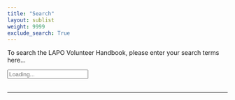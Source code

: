 ```yaml
---
title: "Search"
layout: sublist
weight: 9999
exclude_search: True
---
```


<script src="https://unpkg.com/lunr/lunr.js"></script>
<script type="text/javascript">

// define globale variables
var idx, searchInput, searchResults = null
var documents = []

function renderSearchResults(results){

    if (results.length > 0) {

        // show max 10 results
        if (results.length > 9){
            results = results.slice(0,10)
        }

        // reset search results
        searchResults.innerHTML = ''

        // append results
        results.forEach(result => {
        
            // create result item
            var article = document.createElement('article')
            article.innerHTML = `
            <a href="${result.ref}"><h4 class="title">${documents[result.ref].title}</h4></a>
            <p><a href="${result.ref}">${result.ref}</a></p>
            `
            if(documents[result.ref].description != '') {
                article.innerHTML += `
                <p>${documents[result.ref].description}<p>
                `
            }
            article.innerHTML += `<hr/>`
            searchResults.appendChild(article)
        })

    // if results are empty
    } else {
        searchResults.innerHTML = '<p>No results found.</p>'
    }
}

function registerSearchHandler() {

    // register on input event
    searchInput.oninput = function(event) {

        // remove search results if the user empties the search input field
        if (searchInput.value == '') {
            
            searchResults.innerHTML = ''
        } else {
            
            // get input value
            var query = event.target.value

            // run fuzzy search
            var results = idx.search(query + '*')

            // render results
            renderSearchResults(results)
        }
    }

    // set focus on search input and remove loading placeholder
    searchInput.focus()
    searchInput.placeholder = 'Enter search string here...'
}

window.onload = function() {

    // get dom elements
    searchInput = document.getElementById('search-input')
    searchResults = document.getElementById('search-results')

    // request and index documents
    fetch('/index.json', {
        method: 'get'
    }).then(
        res => res.json()
    ).then(
        res => {

            // index document
            idx = lunr(function() {
                this.ref('url')
                this.field('title')
                this.field('content')

                res.forEach(function(doc) {
                    this.add(doc)
                    documents[doc.url] = {
                        'title': doc.title,
                        'content': doc.content,
                        'description': doc.description
                    }
                }, this)
            })

            // data is loaded, next register handler
            registerSearchHandler()
        }
    ).catch(
        err => {
            searchResults.innerHTML = `<p>${err}</p>`
        }
    )
}
</script>

To search the LAPO Volunteer Handbook, please enter your search terms here...

<input class="search-input" id="search-input" type="text" placeholder="Loading..." name="search">

<br/>

<br/>

<hr/>

<section id="search-results" class="search"></section>
